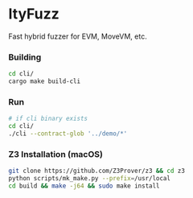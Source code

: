 # ItyFuzz
Fast hybrid fuzzer for EVM, MoveVM, etc.


### Building
```bash
cd cli/
cargo make build-cli
```

### Run
<!-- ```bash
cd cli/
cargo make --makefile cargo-make.toml run
```
or -->
```bash
# if cli binary exists
cd cli/
./cli --contract-glob '../demo/*'
```


### Z3 Installation (macOS)
```bash
git clone https://github.com/Z3Prover/z3 && cd z3
python scripts/mk_make.py --prefix=/usr/local
cd build && make -j64 && sudo make install
```
